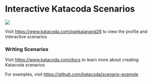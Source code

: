 # Interactive Katacoda Scenarios

[![](http://shields.katacoda.com/katacoda/pankajanand26/count.svg)](https://www.katacoda.com/pankajanand26 "Get your profile on Katacoda.com")

Visit https://www.katacoda.com/pankajanand26 to view the profile and interactive scenarios

### Writing Scenarios
Visit https://www.katacoda.com/docs to learn more about creating Katacoda scenarios

For examples, visit https://github.com/katacoda/scenario-example
